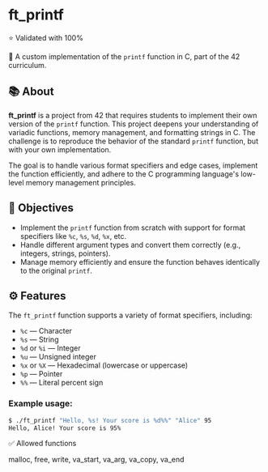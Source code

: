# ft_printf 

⭐ Validated with 100%

🧠 A custom implementation of the `printf` function in C, part of the 42 curriculum.

## 📚 About

**ft_printf** is a project from 42 that requires students to implement their own version of the `printf` function. 
This project deepens your understanding of variadic functions, memory management, and formatting strings in C. 
The challenge is to reproduce the behavior of the standard `printf` function, but with your own implementation.

The goal is to handle various format specifiers and edge cases, implement the function efficiently, and adhere to the C programming language's low-level memory management principles.

## 🎯 Objectives

- Implement the `printf` function from scratch with support for format specifiers like `%c`, `%s`, `%d`, `%x`, etc.
- Handle different argument types and convert them correctly (e.g., integers, strings, pointers).
- Manage memory efficiently and ensure the function behaves identically to the original `printf`.

## ⚙️ Features

The `ft_printf` function supports a variety of format specifiers, including:

- `%c` — Character
- `%s` — String
- `%d` or `%i` — Integer
- `%u` — Unsigned integer
- `%x` or `%X` — Hexadecimal (lowercase or uppercase)
- `%p` — Pointer
- `%%` — Literal percent sign

### Example usage:

```bash
$ ./ft_printf "Hello, %s! Your score is %d%%" "Alice" 95
Hello, Alice! Your score is 95%
```

✅ Allowed functions

malloc,  free,  write,  va_start,  va_arg,  va_copy,  va_end
